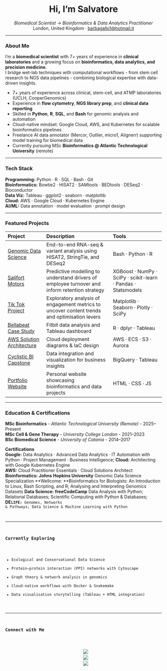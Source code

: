 <h1 align="center">Hi, I’m Salvatore</h1>
<p align="center">
  <em>Biomedical Scientist → Bioinformatics & Data Analytics Practitioner</em><br>
  London, United Kingdom · <a href="mailto:barbagallo1@hotmail.it">barbagallo1@hotmail.it</a>  
</p>

---

### About Me

I’m a **biomedical scientist** with 7+ years of experience in **clinical laboratories** and a growing focus on **bioinformatics, data analytics, and precision medicine**.  
I bridge wet-lab techniques with computational workflows - from stem cell research to NGS data pipelines - combining biological expertise with data-driven insights.

- 7+ years of experience across clinical, stem-cell, and ATMP laboratories (UCLH, CooperGenomics)  
- Experience in **flow cytometry**, **NGS library prep**, and **clinical data reporting**  
- Skilled in **Python**, **R**, **SQL**, and **Bash** for genomic analysis and automation  
- Cloud-native mindset: Google Cloud, AWS, and Kubernetes for scalable bioinformatics pipelines  
- Freelance AI data annotator (Mercor, Outlier, micro1, Alignerr) supporting model training for biomedical data  
- Currently pursuing MSc **Bioinformatics @ Atlantic Technological University** (remote)  

---

### Tech Stack

**Programming:** Python · R · SQL · Bash · Git  
**Bioinformatics:** Bowtie2 · HISAT2 · SAMtools · BEDtools · DESeq2 · Bioconductor  
**Data Viz:** Tableau · ggplot2 · seaborn · matplotlib  
**Cloud:** AWS · Google Cloud · Kubernetes Engine  
**AI/ML:** Data annotation · model evaluation · prompt design  

---

### Featured Projects

| Project | Description | Tools |
|:--|:--|:--|
| [Genomic Data Science](https://github.com/barbavegeta/Genomic_Data_Science_Specialization) | End-to-end RNA-seq & variant analysis using HISAT2, StringTie, and DESeq2 | Bash · Python · R |
| [Salifort Motors](https://github.com/barbavegeta/Google_Advanced_Data_Analytics-Salifort_Motors) | Predictive modelling to understand drivers of employee turnover and inform retention strategy | XGBoost · NumPy · SciPy · scikit-learn · Pandas · Statsmodels |
| [Tik Tok  Project](https://github.com/barbavegeta/Google_Advanced_Data_Analytics-Tik_Tok_Project) | Exploratory analysis of engagement metrics to uncover content trends and optimisation levers | Matplotlib · Seaborn · Plotly · SciPy |
| [Bellabeat Case Study](https://github.com/barbavegeta/Google_Data_Analytics-Bellabeat-Project) | Fitbit data analysis and Tableau dashboard | R · dplyr · Tableau |
| [AWS Solution Architecture](https://github.com/barbavegeta/AWS-Solution-Architect) | Cloud deployment diagrams & IaC design | AWS · ECS · S3 · Aurora |
| [Cyclistic BI Capstone](https://github.com/barbavegeta/Google_Business_Intelligence---Google-Fiber) | Data integration and visualization for business insights | BigQuery · Tableau |
| [Portfolio Website](https://barbavegeta.github.io) | Personal website showcasing bioinformatics and data projects | HTML · CSS · JS |

---

### Education & Certifications

**MSc Bioinformatics** - *Atlantic Technological University (Remote)* - 2025–Present  
**MSc Cell & Gene Therapy** - *University College London* - 2021–2023  
**BSc Biomedical Science** - *University of Catania* - 2014–2017 

**Certifications**  
**Google:** Data Analytics · Advanced Data Analytics · IT Automation with Python · Project Management · Business  Intelligence; **Cloud:** Architecting with Google Kubernetes Engine  
**AWS:** Cloud Practitioner Essentials · Cloud Solutions Architect  
**Bioinformatics:** 
**Johns Hopkins University** Genomic Data Science Specialization
**Wellcome: **Bioinformatics for Biologists: An Introduction to Linux, Bash Scripting, and R; Analysing and Interpreting Genomics Datasets 
**Data Science:** **freeCodeCamp** Data Analysis with Python; Relational Databases; Scientific Computing with Python & Databases; **DE<code>LIFE:** Genomes, Networks & Pathways; Data Science & Machine Learning with Python


---

### Currently Exploring

- Ecological and Conservational Data Science
- Protein–protein interaction (PPI) networks with Cytoscape
- Graph theory & network analysis in genomics  
- Cloud-native workflows with Docker & Snakemake  
- Data visualisation storytelling (Tableau + HTML integration)

---

### Connect with Me

<p align="center">
  <a href="https://barbavegeta.github.io"><img src="https://img.shields.io/badge/Portfolio-barbavegeta.github.io-0b0d13?style=flat&logo=google-chrome" /></a>
  <a href="https://linkedin.com/in/salvatore-barbagallo"><img src="https://img.shields.io/badge/LinkedIn-Salvatore%20Barbagallo-blue?logo=linkedin" /></a>
  <a href="mailto:barbagallo1@hotmail.it"><img src="https://img.shields.io/badge/Email-barbagallo1@hotmail.it-gray?logo=gmail" /></a>
</p>
